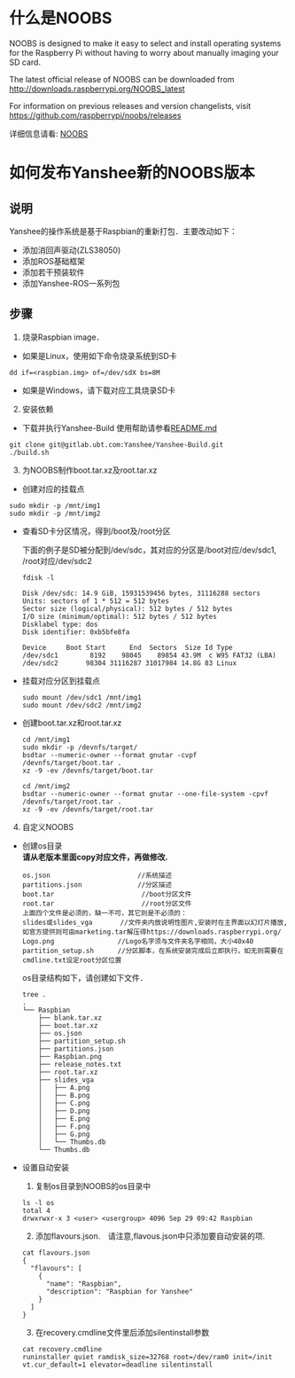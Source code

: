 # 什么是NOOBS
NOOBS is designed to make it easy to select and install operating systems for the Raspberry Pi without having to worry about manually imaging your SD card.

The latest official release of NOOBS can be downloaded from http://downloads.raspberrypi.org/NOOBS_latest

For information on previous releases and version changelists, visit https://github.com/raspberrypi/noobs/releases

详细信息请看: [NOOBS](https://github.com/raspberrypi/noobs)

# 如何发布Yanshee新的NOOBS版本

## 说明
Yanshee的操作系统是基于Raspbian的重新打包．主要改动如下：
- 添加消回声驱动(ZLS38050)
- 添加ROS基础框架
- 添加若干预装软件
- 添加Yanshee-ROS一系列包

## 步骤

1. 烧录Raspbian image．
  - 如果是Linux，使用如下命令烧录系统到SD卡  
  
  ```
  dd if=<raspbian.img> of=/dev/sdX bs=8M
  ```
  - 如果是Windows，请下载对应工具烧录SD卡
2. 安装依赖
  - 下载并执行Yanshee-Build
  使用帮助请参看[README.md](https://10.10.1.34/Yanshee/Yanshee-Build/blob/master/README.md)  
  
  ```
  git clone git@gitlab.ubt.com:Yanshee/Yanshee-Build.git
  ./build.sh
  ```
3. 为NOOBS制作boot.tar.xz及root.tar.xz
  - 创建对应的挂载点  
  
  ```
  sudo mkdir -p /mnt/img1
  sudo mkdir -p /mnt/img2
  ```
  - 查看SD卡分区情况，得到/boot及/root分区

    下面的例子是SD被分配到/dev/sdc，其对应的分区是/boot对应/dev/sdc1, /root对应/dev/sdc2  
    
    ```
    fdisk -l

    Disk /dev/sdc: 14.9 GiB, 15931539456 bytes, 31116288 sectors
    Units: sectors of 1 * 512 = 512 bytes
    Sector size (logical/physical): 512 bytes / 512 bytes
    I/O size (minimum/optimal): 512 bytes / 512 bytes
    Disklabel type: dos
    Disk identifier: 0xb5bfe8fa

    Device     Boot Start      End  Sectors  Size Id Type
    /dev/sdc1        8192    98045    89854 43.9M  c W95 FAT32 (LBA)
    /dev/sdc2       98304 31116287 31017984 14.8G 83 Linux
    ```
  - 挂载对应分区到挂载点  
    
    ```
    sudo mount /dev/sdc1 /mnt/img1
    sudo mount /dev/sdc2 /mnt/img2
    ```
  - 创建boot.tar.xz和root.tar.xz  
    
    ```
    cd /mnt/img1
    sudo mkdir -p /devnfs/target/
    bsdtar --numeric-owner --format gnutar -cvpf /devnfs/target/boot.tar .
    xz -9 -ev /devnfs/target/boot.tar

    cd /mnt/img2
    bsdtar --numeric-owner --format gnutar --one-file-system -cpvf /devnfs/target/root.tar .
    xz -9 -ev /devnfs/target/root.tar
    ```
4. 自定义NOOBS
  - 创建os目录  
    <b>请从老版本里面copy对应文件，再做修改.</b>
    
    ```
    os.json                      //系统描述
    partitions.json              //分区描述
    boot.tar                      //boot分区文件
    root.tar                      //root分区文件
    上面四个文件是必须的，缺一不可，其它则是不必须的：
    slides或slides_vga       //文件夹内放说明性图片,安装时在主界面以幻灯片播放,如官方提供则可由marketing.tar解压得https://downloads.raspberrypi.org/
    Logo.png                //Logo名字须与文件夹名字相同，大小40x40
    partition_setup.sh      //分区脚本，在系统安装完成后立即执行，如无则需要在cmdline.txt设定root分区位置
    ```
    os目录结构如下，请创建如下文件．  
    
    ```
    tree .
    .
    └── Raspbian
        ├── blank.tar.xz
        ├── boot.tar.xz
        ├── os.json
        ├── partition_setup.sh
        ├── partitions.json
        ├── Raspbian.png
        ├── release_notes.txt
        ├── root.tar.xz
        ├── slides_vga
        │   ├── A.png
        │   ├── B.png
        │   ├── C.png
        │   ├── D.png
        │   ├── E.png
        │   ├── F.png
        │   ├── G.png
        │   └── Thumbs.db
        └── Thumbs.db
    ```  
  - 设置自动安装
    1. 复制os目录到NOOBS的os目录中
    
    ```
    ls -l os
    total 4
    drwxrwxr-x 3 <user> <usergroup> 4096 Sep 29 09:42 Raspbian    
    ```
    2. 添加flavours.json.　请注意,flavous.json中只添加要自动安装的项.  
      
      ```
      cat flavours.json
      {
        "flavours": [
          {
            "name": "Raspbian",
            "description": "Raspbian for Yanshee"
          }
        ]
      }
      ```  
    3. 在recovery.cmdline文件里后添加silentinstall参数
    
    ```
    cat recovery.cmdline
    runinstaller quiet ramdisk_size=32768 root=/dev/ram0 init=/init vt.cur_default=1 elevator=deadline silentinstall
    ```
